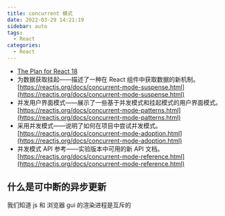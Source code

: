 ```yaml
---
title: concurrent 模式
date: 2022-03-29 14:21:19
sidebar: auto
tags:
  - React
categories:
  - React
---
```


- [The Plan for React 18](https://reactjs.org/blog/2021/06/08/the-plan-for-react-18.html)
- 为数据获取挂起——描述了一种在 React 组件中获取数据的新机制。[https://reactjs.org/docs/concurrent-mode-suspense.html](https://reactjs.org/docs/concurrent-mode-suspense.html)
- 并发用户界面模式——展示了一些基于并发模式和挂起模式的用户界面模式。[https://reactjs.org/docs/concurrent-mode-patterns.html](https://reactjs.org/docs/concurrent-mode-patterns.html)
- 采用并发模式——说明了如何在项目中尝试并发模式。[https://reactjs.org/docs/concurrent-mode-adoption.html](https://reactjs.org/docs/concurrent-mode-adoption.html)
- 并发模式 API 参考——实验版本中可用的新 API 文档。[https://reactjs.org/docs/concurrent-mode-reference.html](https://reactjs.org/docs/concurrent-mode-reference.html)

## 什么是可中断的异步更新

我们知道 js 和 浏览器 gui 的渲染进程是互斥的
